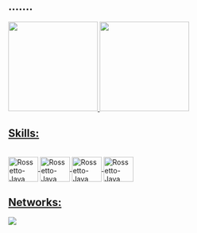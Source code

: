 ## .......
<div align="left">
  <a href="https://github.com/MarcosRossetto">
  <img height="180em" src="https://github-readme-stats.vercel.app/api?username=MarcosRossetto&show_icons=true&theme=cobalt&include_all_commits=true&count_private=true"/>
  <img height="180em" src="https://github-readme-stats.vercel.app/api/top-langs/?username=MarcosRossetto&layout=compact&langs_count=7&theme=cobalt"/> 
</div>

## Skills:   
<div style="display: inline_block"><br>
  <img align="center" alt="Rossetto-Java" height="50" width="60" src="https://cdn.jsdelivr.net/gh/devicons/devicon/icons/java/java-plain.svg">
  <img align="center" alt="Rossetto-Java" height="50" width="60" src="https://cdn.jsdelivr.net/gh/devicons/devicon/icons/groovy/groovy-original.svg">
  <img align="center" alt="Rossetto-Java" height="50" width="60" src="https://cdn.jsdelivr.net/gh/devicons/devicon/icons/oracle/oracle-original.svg">
  <img align="center" alt="Rossetto-Java" height="50" width="60" src="https://cdn.jsdelivr.net/gh/devicons/devicon/icons/gradle/gradle-plain.svg">
</div>

## Networks: 
<div> 
  <a href="https://www.linkedin.com/in/marcos-rossetto/" target="_blank"><img src="https://img.shields.io/badge/-LinkedIn-%230077B5?style=for-the-badge&logo=linkedin&logoColor=white" target="_blank"></a> 
 
</div>
